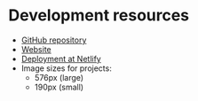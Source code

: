 # Development resources

- [GitHub repository](https://github.com/ScriptRaccoon/portfolio-website)
- [Website](https://scriptraccoon.dev)
- [Deployment at Netlify](https://app.netlify.com/sites/scriptraccoon/deploys)
- Image sizes for projects:
    - 576px (large)
    - 190px (small)
